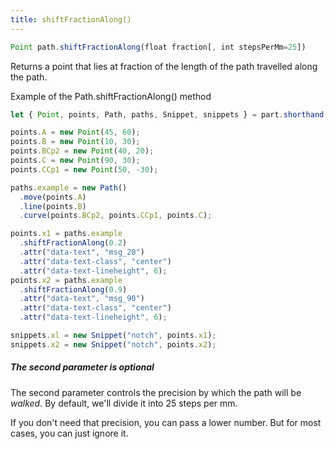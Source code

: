 ```yaml
---
title: shiftFractionAlong()
---
```


```js
Point path.shiftFractionAlong(float fraction[, int stepsPerMm=25])
```

Returns a point that lies at fraction of the length of the path travelled along the path.

<Example part="path_shiftfractionalong">
Example of the Path.shiftFractionAlong() method
</Example>

```js
let { Point, points, Path, paths, Snippet, snippets } = part.shorthand();

points.A = new Point(45, 60);
points.B = new Point(10, 30);
points.BCp2 = new Point(40, 20);
points.C = new Point(90, 30);
points.CCp1 = new Point(50, -30);

paths.example = new Path()
  .move(points.A)
  .line(points.B)
  .curve(points.BCp2, points.CCp1, points.C);

points.x1 = paths.example
  .shiftFractionAlong(0.2)
  .attr("data-text", "msg_20")
  .attr("data-text-class", "center")
  .attr("data-text-lineheight", 6);
points.x2 = paths.example
  .shiftFractionAlong(0.9)
  .attr("data-text", "msg_90")
  .attr("data-text-class", "center")
  .attr("data-text-lineheight", 6);

snippets.xl = new Snippet("notch", points.x1);
snippets.x2 = new Snippet("notch", points.x2);
```

<Note>

##### The second parameter is optional

The second parameter controls the precision by which the path will be *walked*.
By default, we'll divide it into 25 steps per mm.

If you don't need that precision, you can pass a lower number.
But for most cases, you can just ignore it.

</Note>
